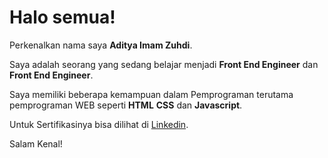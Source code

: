 # Halo semua! 

Perkenalkan nama saya **Aditya Imam Zuhdi**.

Saya adalah seorang yang sedang belajar menjadi **Front End Engineer** dan **Front End Engineer**.

Saya memiliki beberapa kemampuan dalam Pemprograman terutama pemprograman WEB seperti **HTML** **CSS** dan **Javascript**.

Untuk Sertifikasinya bisa dilihat di [Linkedin](https://www.linkedin.com/in/izaditya/).

Salam Kenal!
